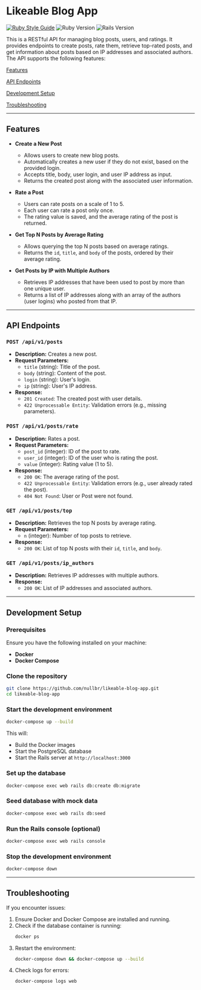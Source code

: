 # Likeable Blog App

[![Ruby Style Guide](https://img.shields.io/badge/code_style-rubocop-brightgreen.svg)](https://github.com/rubocop/rubocop)
![Ruby Version](https://img.shields.io/badge/ruby_version-3.3.5-blue.svg)
![Rails Version](https://img.shields.io/badge/rails_version-8.0.1-blue.svg)

This is a RESTful API for managing blog posts, users, and ratings. It provides endpoints to create posts, rate them, retrieve top-rated posts, and get information about posts based on IP addresses and associated authors. The API supports the following features:

[Features](#features)

[API Endpoints](#api-endpoints)

[Development Setup](#development-setup)

[Troubleshooting](#troubleshooting)

---

## Features

- **Create a New Post**

  - Allows users to create new blog posts.
  - Automatically creates a new user if they do not exist, based on the provided login.
  - Accepts title, body, user login, and user IP address as input.
  - Returns the created post along with the associated user information.

- **Rate a Post**

  - Users can rate posts on a scale of 1 to 5.
  - Each user can rate a post only once.
  - The rating value is saved, and the average rating of the post is returned.

- **Get Top N Posts by Average Rating**

  - Allows querying the top N posts based on average ratings.
  - Returns the `id`, `title`, and `body` of the posts, ordered by their average rating.

- **Get Posts by IP with Multiple Authors**
  - Retrieves IP addresses that have been used to post by more than one unique user.
  - Returns a list of IP addresses along with an array of the authors (user logins) who posted from that IP.

---

## API Endpoints

### `POST /api/v1/posts`

- **Description:** Creates a new post.
- **Request Parameters:**
  - `title` (string): Title of the post.
  - `body` (string): Content of the post.
  - `login` (string): User's login.
  - `ip` (string): User's IP address.
- **Response:**
  - `201 Created`: The created post with user details.
  - `422 Unprocessable Entity`: Validation errors (e.g., missing parameters).

### `POST /api/v1/posts/rate`

- **Description:** Rates a post.
- **Request Parameters:**
  - `post_id` (integer): ID of the post to rate.
  - `user_id` (integer): ID of the user who is rating the post.
  - `value` (integer): Rating value (1 to 5).
- **Response:**
  - `200 OK`: The average rating of the post.
  - `422 Unprocessable Entity`: Validation errors (e.g., user already rated the post).
  - `404 Not Found`: User or Post were not found.

### `GET /api/v1/posts/top`

- **Description:** Retrieves the top N posts by average rating.
- **Request Parameters:**
  - `n` (integer): Number of top posts to retrieve.
- **Response:**
  - `200 OK`: List of top N posts with their `id`, `title`, and `body`.

### `GET /api/v1/posts/ip_authors`

- **Description:** Retrieves IP addresses with multiple authors.
- **Response:**
  - `200 OK`: List of IP addresses and associated authors.

---

## Development Setup

### Prerequisites

Ensure you have the following installed on your machine:

- **Docker**
- **Docker Compose**

### Clone the repository

```sh
git clone https://github.com/nullbr/likeable-blog-app.git
cd likeable-blog-app
```

### Start the development environment

```sh
docker-compose up --build
```

This will:

- Build the Docker images
- Start the PostgreSQL database
- Start the Rails server at `http://localhost:3000`

### Set up the database

```sh
docker-compose exec web rails db:create db:migrate
```

### Seed database with mock data

```sh
docker-compose exec web rails db:seed
```

### Run the Rails console (optional)

```sh
docker-compose exec web rails console
```

### Stop the development environment

```sh
docker-compose down
```

---

## Troubleshooting

If you encounter issues:

1. Ensure Docker and Docker Compose are installed and running.
2. Check if the database container is running:
   ```sh
   docker ps
   ```
3. Restart the environment:
   ```sh
   docker-compose down && docker-compose up --build
   ```
4. Check logs for errors:
   ```sh
   docker-compose logs web
   ```
